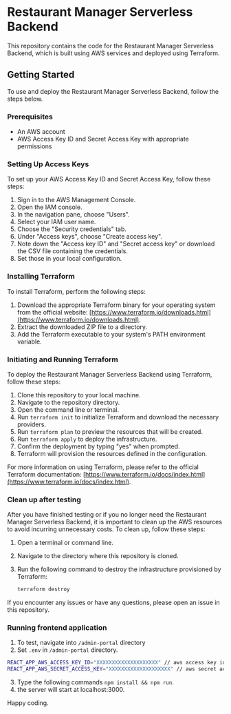 # Restaurant Manager Serverless Backend

This repository contains the code for the Restaurant Manager Serverless Backend, which is built using AWS services and deployed using Terraform.

## Getting Started

To use and deploy the Restaurant Manager Serverless Backend, follow the steps below.

### Prerequisites

- An AWS account
- AWS Access Key ID and Secret Access Key with appropriate permissions

### Setting Up Access Keys

To set up your AWS Access Key ID and Secret Access Key, follow these steps:

1. Sign in to the AWS Management Console.
2. Open the IAM console.
3. In the navigation pane, choose "Users".
4. Select your IAM user name.
5. Choose the "Security credentials" tab.
6. Under "Access keys", choose "Create access key".
7. Note down the "Access key ID" and "Secret access key" or download the CSV file containing the credentials.
8. Set those in your local configuration.

### Installing Terraform

To install Terraform, perform the following steps:

1. Download the appropriate Terraform binary for your operating system from the official website: [https://www.terraform.io/downloads.html](https://www.terraform.io/downloads.html).
2. Extract the downloaded ZIP file to a directory.
3. Add the Terraform executable to your system's PATH environment variable.

### Initiating and Running Terraform

To deploy the Restaurant Manager Serverless Backend using Terraform, follow these steps:

1. Clone this repository to your local machine.
2. Navigate to the repository directory.
3. Open the command line or terminal.
4. Run ```terraform init``` to initialize Terraform and download the necessary providers.
5. Run ```terraform plan``` to preview the resources that will be created.
6. Run ```terraform apply``` to deploy the infrastructure.
7. Confirm the deployment by typing "yes" when prompted.
8. Terraform will provision the resources defined in the configuration.

For more information on using Terraform, please refer to the official Terraform documentation: [https://www.terraform.io/docs/index.html](https://www.terraform.io/docs/index.html).

### Clean up after testing

After you have finished testing or if you no longer need the Restaurant Manager Serverless Backend, it is important to clean up the AWS resources to avoid incurring unnecessary costs. To clean up, follow these steps:

1. Open a terminal or command line.
2. Navigate to the directory where this repository is cloned.
3. Run the following command to destroy the infrastructure provisioned by Terraform:

   ```bash
   terraform destroy

If you encounter any issues or have any questions, please open an issue in this repository.

### Running frontend application

1. To test, navigate into `/admin-portal` directory
2. Set `.env` in `/admin-portal` directory.

```bash
REACT_APP_AWS_ACCESS_KEY_ID="XXXXXXXXXXXXXXXXXXXX" // aws access key id
REACT_APP_AWS_SECRET_ACCESS_KEY="XXXXXXXXXXXXXXXXXXXX" // aws secret access key
```

3. Type the following commands `npm install && npm run`.
4. the server will start at localhost:3000.

Happy coding.
